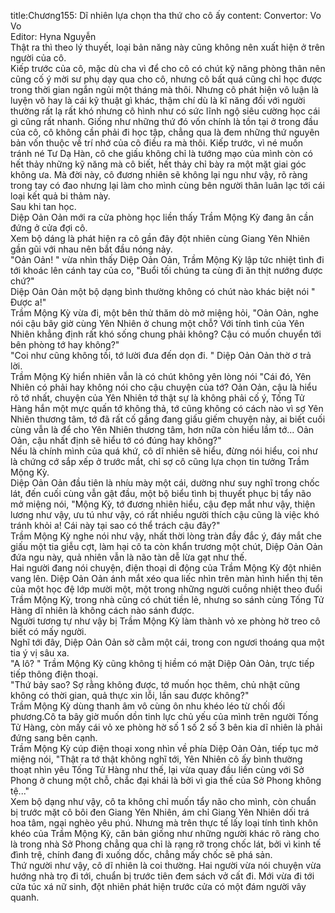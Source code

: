 title:Chương155: Dĩ nhiên lựa chọn tha thứ cho cô ấy
content:
Convertor: Vo Vo<br>Editor: Hyna Nguyễn<br>Thật ra thì theo lý thuyết, loại bản năng này cũng không nên xuất hiện ở trên người của cô.<br>Kiếp trước của cô, mặc dù cha vì để cho cô có chút kỹ năng phòng thân nên cũng cố ý mời sư phụ dạy qua cho cô, nhưng cô bất quá cũng chỉ học được trong thời gian ngắn ngủi một tháng mà thôi. Nhưng cô phát hiện vô luận là luyện võ hay là cái kỹ thuật gì khác, thậm chí dù là kĩ năng đối với người thường rất lạ rất khó nhưng cô hình như có sức lĩnh ngộ siêu cường học cái gì cũng rất nhanh. Giống như những thứ đó vốn chính là tồn tại ở trong đầu của cô, cô không cần phải đi học tập, chẳng qua là đem những thứ nguyên bản vốn thuộc về trí nhớ của cô điều ra mà thôi. Kiếp trước, vì né muốn tránh né Tư Dạ Hàn, cô che giấu không chỉ là tướng mạo của mình còn có hết thảy những kỹ năng mà cô biết, hết thảy chỉ bày ra một mặt giai góc không ưa. Mà đời này, cô đương nhiên sẽ không lại ngu như vậy, rõ ràng trong tay có đao nhưng lại làm cho mình cùng bên người thân luân lạc tới cái loại kết quả bi thảm này.<br>Sau khi tan học.<br>Diệp Oản Oản mới ra cửa phòng học liền thấy Trầm Mộng Kỳ đang ân cần đứng ở cửa đợi cô.<br>Xem bộ dáng là phát hiện ra cô gần đây đột nhiên cùng Giang Yên Nhiên gần gũi với nhau nên bắt đầu nóng nảy.<br>"Oản Oản! " vừa nhìn thấy Diệp Oản Oản, Trầm Mộng Kỳ lập tức nhiệt tình đi tới khoác lên cánh tay của co, "Buổi tối chúng ta cùng đi ăn thịt nướng được chứ?"<br>Diệp Oản Oản một bộ dạng bình thường không có chút nào khác biệt nói " Được a!"<br>Trầm Mộng Kỳ vừa đi, một bên thử thăm dò mở miệng hỏi, "Oản Oản, nghe nói cậu bây giờ cùng Yên Nhiên ở chung một chỗ? Với tính tình của Yên Nhiên khẳng định rất khó sống chung phải không? Cậu có muốn chuyển tới bên phòng tớ hay không?"<br>"Coi như cũng không tồi, tớ lười đưa đến dọn đi. " Diệp Oản Oản thờ ơ trả lời.<br>Trầm Mộng Kỳ hiển nhiên vẫn là có chút không yên lòng nói "Cái đó, Yên Nhiên có phải hay không nói cho cậu chuyện của tớ? Oản Oản, cậu là hiểu rõ tớ nhất, chuyện của Yên Nhiên tớ thật sự là không phải cố ý, Tống Tử Hàng hắn một mực quấn tớ không thả, tớ cũng không có cách nào vì sợ Yên Nhiên thương tâm, tớ đã rất cố gắng đang giấu giếm chuyện này, ai biết cuối cùng vẫn là để cho Yên Nhiên thương tâm, hơn nữa còn hiểu lầm tớ... Oản Oản, cậu nhất định sẽ hiểu tớ có đúng hay không?"<br>Nếu là chính mình của quá khứ, cô dĩ nhiên sẽ hiểu, đừng nói hiểu, coi như là chứng cớ sắp xếp ở trước mắt, chỉ sợ cô cũng lựa chọn tin tưởng Trầm Mộng Kỳ.<br>Diệp Oản Oản đầu tiên là nhíu mày một cái, dường như suy nghĩ trong chốc lát, đến cuối cùng vẫn gật đầu, một bộ biểu tình bị thuyết phục bị tẩy não mở miệng nói, "Mộng Kỳ, tớ đương nhiên hiểu, cậu đẹp mắt như vậy, thiện lương như vậy, ưu tú như vậy, có rất nhiều người thích cậu cũng là việc khó tránh khỏi a! Cái này tại sao có thể trách cậu đây?"<br>Trầm Mộng Kỳ nghe nói như vậy, nhất thời lòng tràn đầy đắc ý, đáy mắt che giấu một tia giễu cợt, làm hại cô ta còn khẩn trương một chút, Diệp Oản Oản đứa ngu này, quả nhiên vẫn là não tàn dễ lừa gạt như thế.<br>Hai người đang nói chuyện, điện thoại di động của Trầm Mộng Kỳ đột nhiên vang lên. Diệp Oản Oản ánh mắt xéo qua liếc nhìn trên màn hình hiển thị tên của một học đệ lớp mười một, một trong những người cuồng nhiệt theo đuổi Trầm Mộng Kỳ, trong nhà cũng có chút tiền lẻ, nhưng so sánh cùng Tống Tử Hàng dĩ nhiên là không cách nào sánh được.<br>Người tương tự như vậy bị Trầm Mộng Kỳ làm thành vỏ xe phòng hờ treo cô biết có mấy người.<br>Nghĩ tới đây, Diệp Oản Oản sờ cằm một cái, trong con ngươi thoáng qua một tia ý vị sâu xa.<br>"A lô? " Trầm Mộng Kỳ cũng không tị hiềm có mặt Diệp Oản Oản, trực tiếp tiếp thông điện thoại.<br>"Thứ bảy sao? Sợ rằng không được, tớ muốn học thêm, chủ nhật cũng không có thời gian, quả thực xin lỗi, lần sau được không?"<br>Trầm Mộng Kỳ dùng thanh âm vô cùng ôn nhu khéo léo từ chối đối phương.Cô ta bây giờ muốn dồn tinh lực chủ yếu của mình trên người Tống Tử Hàng, còn mấy cái vỏ xe phòng hờ số 1 số 2 số 3 bên kia dĩ nhiên là phải đứng sang bên cạnh.<br>Trầm Mộng Kỳ cúp điện thoại xong nhìn về phía Diệp Oản Oản, tiếp tục mở miệng nói, "Thật ra tớ thật không nghĩ tới, Yên Nhiên cô ấy bình thường thoạt nhìn yêu Tống Tử Hàng như thế, lại vừa quay đầu liền cùng với Sở Phong ở chung một chỗ, chắc đại khái là bởi vì gia thế của Sở Phong không tệ..."<br>Xem bộ dạng như vậy, cô ta không chỉ muốn tẩy não cho mình, còn chuẩn bị trước mặt cô bôi đen Giang Yên Nhiên, ám chỉ Giang Yên Nhiên dối trá hoa tâm, ngại nghèo yêu phú. Nhưng mà trên thực tế lấy loại tính tình khôn khéo của Trầm Mộng Kỳ, căn bản giống như những người khác rõ ràng cho là trong nhà Sở Phong chẳng qua chỉ là rạng rỡ trong chốc lát, bởi vì kinh tế đình trệ, chính đang đi xuống dốc, chẳng mấy chốc sẽ phá sản.<br>Thứ người như vậy, cô dĩ nhiên là coi thường. Hai người vừa nói chuyện vừa hướng nhà trọ đi tới, chuẩn bị trước tiên đem sách vở cất đi. Mới vừa đi tới cửa túc xá nữ sinh, đột nhiên phát hiện trước cửa có một đám người vây quanh.